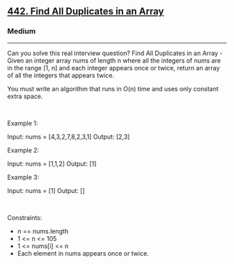 <h2><a href="https://leetcode.com/problems/find-all-duplicates-in-an-array/">442. Find All Duplicates in an Array</a></h2><h3>Medium</h3><hr>Can you solve this real interview question? Find All Duplicates in an Array - Given an integer array nums of length n where all the integers of nums are in the range [1, n] and each integer appears once or twice, return an array of all the integers that appears twice.

You must write an algorithm that runs in O(n) time and uses only constant extra space.

 

Example 1:

Input: nums = [4,3,2,7,8,2,3,1]
Output: [2,3]


Example 2:

Input: nums = [1,1,2]
Output: [1]


Example 3:

Input: nums = [1]
Output: []


 

Constraints:

 * n == nums.length
 * 1 <= n <= 105
 * 1 <= nums[i] <= n
 * Each element in nums appears once or twice.